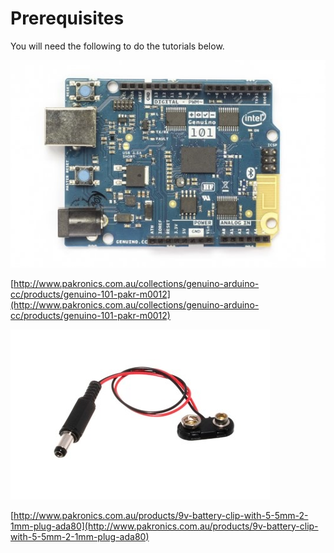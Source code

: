 # Prerequisites

You will need the following to do the tutorials below.

![Arduino / Genuino 101 – main controller board and with USB cable](../../../.gitbook/assets/Arduino.jpg)

[http://www.pakronics.com.au/collections/genuino-arduino-cc/products/genuino-101-pakr-m0012](http://www.pakronics.com.au/collections/genuino-arduino-cc/products/genuino-101-pakr-m0012)

![9V Battery Connector (for portability)](../../../.gitbook/assets/connector.jpg)

[http://www.pakronics.com.au/products/9v-battery-clip-with-5-5mm-2-1mm-plug-ada80](http://www.pakronics.com.au/products/9v-battery-clip-with-5-5mm-2-1mm-plug-ada80)
